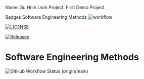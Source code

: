 Name: Su Hnin Lwin
Project: First Demo Project

Badges Software Engineering Methods
![workflow](https://github.com/40516571-SuHninLwin/firstDemo/actions/workflows/main.yml/badge.svg)

[![LICENSE](https://img.shields.io/github/license/40516571-SuHninLwin/firstDemo.svg?style=flat-square)](https://github.com/40516571-SuHninLwin/firstDemo/blob/master/LICENSE)

[![Releases](https://img.shields.io/github/release/40516571-SuHninLwin/firstDemo/all.svg?style=flat-square)](https://github.com/40516571-SuHninLwin/firstDemo/releases)

# Software Engineering Methods
![GitHub Workflow Status (origin/main)](https://img.shields.io/github/workflow/status/40516571-SuHninLwin/firstDemo/.github/workflows/main.yml>/origin/main?style=flat-square)